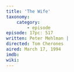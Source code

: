 ```yaml
---
title: 'The Wife'
taxonomy:
    category:
        - episode
episode: 17pc: 517         
written: Peter Mehlman |
directed: Tom Cherones
aired: March 17, 1994
imdb: 
wiki: 
---
```

